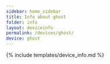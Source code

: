 ```yaml
---
sidebar: home_sidebar
title: Info about ghost
folder: info
layout: deviceinfo
permalink: /devices/ghost/
device: ghost
---
```

{% include templates/device_info.md %}
